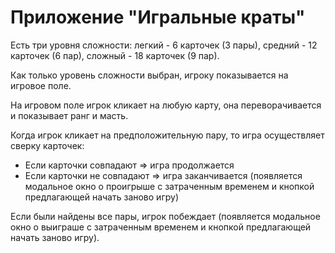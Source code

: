 # Приложение "Игральные краты"

Есть три уровня сложности: легкий - 6 карточек (3 пары), средний - 12 карточек (6 пар), сложный - 18 карточек (9 пар). 

Как только уровень сложности выбран, игроку показывается на игровое поле. 

На игровом поле игрок кликает на любую карту, она переворачивается и показывает ранг и масть.

Когда игрок кликает на предположительную пару, то игра осуществляет сверку карточек:

- Если карточки совпадают ⇒ игра продолжается
- Если карточки не совпадают ⇒ игра заканчивается (появляется модальное окно о проигрыше с затраченным временем и кнопкой предлагающей начать заново игру)

Если были найдены все пары, игрок побеждает (появляется модальное окно о выиграше с затраченным временем и кнопкой предлагающей начать заново игру).
